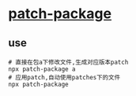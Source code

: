 # [patch-package](https://www.npmjs.com/package/patch-package)

## use

``` shell
# 直接在包a下修改文件,生成对应版本patch
npx patch-package a
# 应用patch,自动使用patches下的文件
npx patch-package
```
